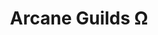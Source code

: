 ---
title: "Arcane Guilds Ω"
linktitle: "Arcane Guilds"
aliases:
    - /guilds/arcane-guilds/
    - /guilds/magic-disciplines/
    - /guilds/powers-or-magic-guilds/
layout: term.tables
menu:
    lists:
        identifier: "arcane-guilds"
---